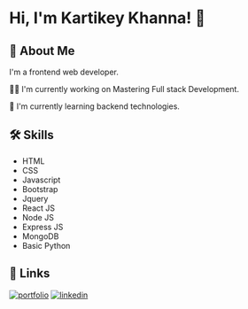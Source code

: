 
# Hi, I'm Kartikey Khanna! 👋


## 🚀 About Me
I'm a frontend web developer.

👩‍💻 I'm currently working on Mastering Full stack Development.

🧠 I'm currently learning backend technologies.


## 🛠 Skills
- HTML
- CSS
- Javascript
- Bootstrap
- Jquery
- React JS
- Node JS
- Express JS
- MongoDB
- Basic Python


## 🔗 Links
[![portfolio](https://img.shields.io/badge/my_portfolio-000?style=for-the-badge&logo=ko-fi&logoColor=white)](https://snappykode.github.io/portfolio/)
[![linkedin](https://img.shields.io/badge/linkedin-0A66C2?style=for-the-badge&logo=linkedin&logoColor=white)](https://www.linkedin.com/in/kartikey-khanna-046ab72a3/)




<!---
SnappyKODE/SnappyKODE is a ✨ special ✨ repository because its `README.md` (this file) appears on your GitHub profile.
You can click the Preview link to take a look at your changes.
--->
